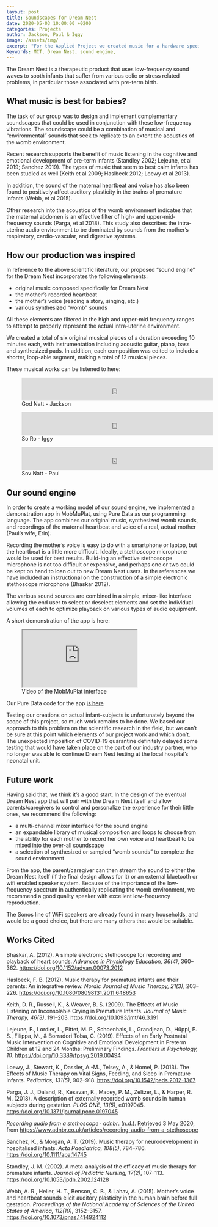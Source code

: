 ```yaml
---
layout: post
title: Soundscapes for Dream Nest
date: 2020-05-03 10:00:00 +0200
categories: Projects
author: Jackson, Paul & Iggy
image: /assets/img/
excerpt: "For the Applied Project we created music for a hardware specific device to relax colicy babies"
Keywords: MCT, Dream Nest, sound engine,
--- 
```

The Dream Nest is a therapeutic product that uses low-frequency sound waves to sooth infants that suffer from various colic or stress related problems, in particular those associated with pre-term birth. 

## What music is best for babies?

The task of our group was to design and implement complementary soundscapes that could be used in conjunction with these low-frequency vibrations. The soundscape could be a combination of musical and “environmental” sounds that seek to replicate to an extent the acoustics of the womb environment. 

Recent research supports the benefit of music listening in the cognitive and emotional development of pre-term infants (Standley 2002; Lejeune, et al 2019; Sanchez 2019). The types of music that seem to best calm infants has been studied as well (Keith et al 2009; Haslbeck 2012; Loewy et al 2013). 

In addition, the sound of the maternal heartbeat and voice has also been found to positively affect auditory plasticity in the brains of premature infants (Webb, et al 2015).

Other research into the acoustics of the womb environment indicates that the maternal abdomen is an effective filter of high- and upper-mid-frequency sounds (Parga, et al 2018). This study also describes the intra-uterine audio environment to be dominated by sounds from the mother’s respiratory, cardio-vascular, and digestive systems. 

## How our production was inspired

In reference to the above scientific literature, our proposed “sound engine” for the Dream Nest incorporates the following elements: 

* original music composed specifically for Dream Nest
* the mother’s recorded heartbeat
* the mother’s voice (reading a story, singing, etc.)
* various synthesized “womb” sounds

All these elements are filtered in the high and upper-mid frequency ranges to attempt to properly represent the actual intra-uterine environment.

We created a total of six original musical pieces of a duration exceeding 10 minutes each, with instrumentation including acoustic guitar, piano, bass and synthesized pads. In addition, each composition was edited to include a shorter, loop-able segment, making a total of 12 musical pieces. 

These musical works can be listened to here:

<figure>
<iframe src="https://drive.google.com/file/d/147RvgDU_VF3wKGiAywOIjXeQ-TZ7DHJc/preview" width="500px" height="60px" text-align="center" frameborder="0"></iframe>
<figcaption>God Natt - Jackson</figcaption>
</figure>

<figure>
<iframe src="https://drive.google.com/file/d/1MyxV7N94pueT34hJ65BeD3HNKYktVSdK/preview" width="500px" height="60px" text-align="center" frameborder="0"></iframe>
<figcaption>So Ro - Iggy</figcaption>
</figure>

<figure>
<iframe src="https://drive.google.com/file/d/1e18IMUfAIosg5caqtUWqK3XX97JHXP3T/preview" width="500px" height="60px" text-align="center" frameborder="0"></iframe>
<figcaption>Sov Natt - Paul</figcaption>
</figure>

## Our sound engine

In order to create a working model of our sound engine, we implemented a demonstration app in MobMuPlat, using Pure Data as our programming language. The app combines our original music, synthesized womb sounds, and recordings of the maternal heartbeat and voice of a real, actual mother (Paul’s wife, Erin). 

Recording the mother’s voice is easy to do with a smartphone or laptop, but the heartbeat is a little more difficult. Ideally, a stethoscope microphone would be used for best results. Build-ing an effective stethoscope microphone is not too difficult or expensive, and perhaps one or two could be kept on hand to loan out to new Dream Nest users. In the references we have included an instructional on the construction of a simple electronic stethoscope microphone (Bhaskar 2012). 

The various sound sources are combined in a simple, mixer-like interface allowing the end user to select or deselect elements and set the individual volumes of each to optimize playback on various types of audio equipment. 

A short demonstration of the app is here:

<figure>
    <iframe src="https://drive.google.com/file/d/1RQSaxzYciynBS0PKyzhC57O0ErnbJ_la/preview">
    </iframe>
    <figcaption>Video of the MobMuPlat interface</figcaption>
</figure>

Our Pure Data code for the app [is here](https://drive.google.com/open?id=16snQbv1wQ5fd8B3dTthX6eqprnb7fOmt)

Testing our creations on actual infant-subjects is unfortunately beyond the scope of this project, so much work remains to be done. We based our approach to this problem on the scientific research in the field, but we can’t be sure at this point which elements of our project work and which don’t. The unexpected imposition of COVID-19 quarantine definitely delayed some testing that would have taken place on the part of our industry partner, who no longer was able to continue Dream Nest testing at the local hospital’s neonatal unit.  

## Future work

Having said that, we think it’s a good start. In the design of the eventual Dream Nest app that will pair with the Dream Nest itself and allow parents/caregivers to control and personalize the experience for their little ones, we recommend the following: 

* a multi-channel mixer interface for the sound engine
* an expandable library of musical composition and loops to choose from 
* the ability for each mother to record her own voice and heartbeat to be mixed into the over-all soundscape
* a selection of synthesized or sampled “womb sounds” to complete the sound environment

From the app, the parent/caregiver can then stream the sound to either the Dream Nest itself (if the final design allows for it) or an external bluetooth or wifi enabled speaker system. Because of the importance of the low-frequency spectrum in authentically replicating the womb environment, we recommend a good quality speaker with excellent low-frequency reproduction. 

The Sonos line of WiFi speakers are already found in many households, and would be a good choice, but there are many others that would be suitable.

## Works Cited

Bhaskar, A. (2012). A simple electronic stethoscope for recording and playback of heart sounds. _Advances in Physiology Education, 36(4)_, 360–362. https://doi.org/10.1152/advan.00073.2012

Haslbeck, F. B. (2012). Music therapy for premature infants and their parents: An integrative review. _Nordic Journal of Music Therapy, 21(3)_, 203–226. https://doi.org/10.1080/08098131.2011.648653

Keith, D. R., Russell, K., & Weaver, B. S. (2009). The Effects of Music Listening on Inconsolable Crying in Premature Infants. _Journal of Music Therapy, 46(3)_, 191–203. https://doi.org/10.1093/jmt/46.3.191

Lejeune, F., Lordier, L., Pittet, M. P., Schoenhals, L., Grandjean, D., Hüppi, P. S., Filippa, M., & Borradori Tolsa, C. (2019). Effects of an Early Postnatal Music Intervention on Cognitive and Emotional Development in Preterm Children at 12 and 24 Months: Preliminary Findings. _Frontiers in Psychology, 10_. https://doi.org/10.3389/fpsyg.2019.00494

Loewy, J., Stewart, K., Dassler, A.-M., Telsey, A., & Homel, P. (2013). The Effects of Music Therapy on Vital Signs, Feeding, and Sleep in Premature Infants. _Pediatrics, 131(5)_, 902–918. https://doi.org/10.1542/peds.2012-1367

Parga, J. J., Daland, R., Kesavan, K., Macey, P. M., Zeltzer, L., & Harper, R. M. (2018). A description of externally recorded womb sounds in human subjects during gestation. _PLOS ONE, 13(5)_, e0197045. https://doi.org/10.1371/journal.pone.0197045

_Recording audio from a stethoscope · adnbr_. (n.d.). Retrieved 3 May 2020, from https://www.adnbr.co.uk/articles/recording-audio-from-a-stethoscope

Sanchez, K., & Morgan, A. T. (2019). Music therapy for neurodevelopment in hospitalised infants. _Acta Paediatrica, 108(5)_, 784–786. https://doi.org/10.1111/apa.14745

Standley, J. M. (2002). A meta-analysis of the efficacy of music therapy for premature infants. _Journal of Pediatric Nursing, 17(2)_, 107–113. https://doi.org/10.1053/jpdn.2002.124128

Webb, A. R., Heller, H. T., Benson, C. B., & Lahav, A. (2015). Mother’s voice and heartbeat sounds elicit auditory plasticity in the human brain before full gestation. _Proceedings of the National Academy of Sciences of the United States of America, 112(10)_, 3152–3157. https://doi.org/10.1073/pnas.1414924112


